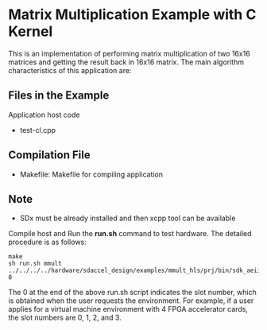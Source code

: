 Matrix Multiplication Example with C Kernel
================================


This is an implementation of performing matrix multiplication of two 16x16 matrices and getting the result back in 16x16 matrix. 
The main algorithm characteristics of this application are:

Files in the Example
---------------------
Application host code

* test-cl.cpp

Compilation File
--------------------------------
* Makefile: Makefile for compiling application

Note
--------------------------------
* SDx must be already installed and then xcpp tool can be available 

Compile host and Run the **run.sh** command to test hardware. The detailed procedure is as follows:

```
make
sh run.sh mmult ../../../../hardware/sdaccel_design/examples/mmult_hls/prj/bin/sdk_aeiid.xclbin 0

```

The 0 at the end of the above run.sh script indicates the slot number, which is obtained when the user requests the environment. 
For example, if a user applies for a virtual machine environment with 4 FPGA accelerator cards, the slot numbers are 0, 1, 2, and 3.